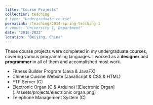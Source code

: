 ```yaml
---
title: "Course Projects"
collection: teaching
# type: "Undergraduate course"
permalink: /teaching/2014-spring-teaching-1
# venue: "University 1, Department"
date: '2018-2022'
location: "Beijing, China"
---
```


These course projects were completed in my undergraduate courses, covering various programming languages. I worked as a **designer** and **programmer** in all of them and accomplished most work.

* Fitness Builder Program (Java \& JavaFX)
* Chinese Cuisine Website (JavaScript \& CSS \& HTML)
* FTP Server (C)
* Electronic Organ (C \& Arduino)
![Electronic Organ](../assets/projects/electrionic organ.png)
* Telephone Management System (C)